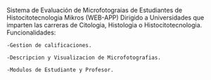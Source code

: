 Sistema de Evaluación de Microfotograias de Estudiantes de Histocitotecnologia Mikros (WEB-APP)
Dirigido a Universidades que imparten las carreras de Citologia, Histologia o Histocitotecnologia.
Funcionalidades:

	-Gestion de calificaciones.

	-Descripcion y Visualizacion de Microfotografias.
	
 	-Modulos de Estudiante y Profesor.

